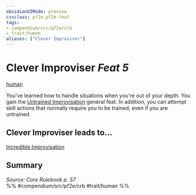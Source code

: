 ```yaml
---
obsidianUIMode: preview
cssclass: pf2e,pf2e-feat
tags:
- compendium/src/pf2e/crb
- trait/human
aliases: ["Clever Improviser"]
---
```

# Clever Improviser  *Feat 5*  
[human](rules/traits/human.md)  


You've learned how to handle situations when you're out of your depth. You gain the [Untrained Improvisation](compendium/feats/untrained-improvisation.md) general feat. In addition, you can attempt skill actions that normally require you to be trained, even if you are untrained.

## Clever Improviser leads to...

[Incredible Improvisation](compendium/feats/incredible-improvisation.md)

## Summary

*Source: Core Rulebook p. 57*  
%% #compendium/src/pf2e/crb #trait/human %%